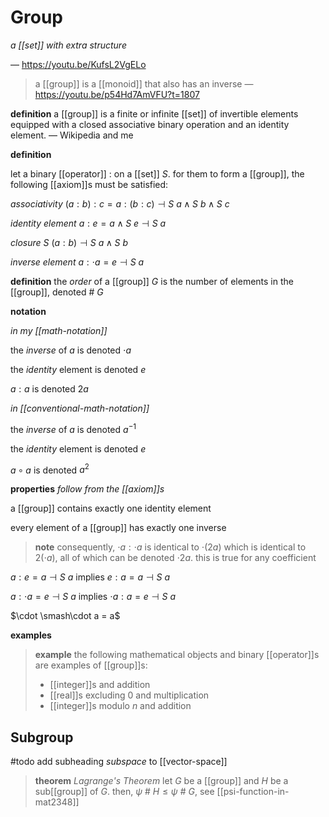 # Group

_a [[set]] with extra structure_

&mdash; <https://youtu.be/KufsL2VgELo>

> a [[group]] is a [[monoid]] that also has an inverse &mdash; <https://youtu.be/p54Hd7AmVFU?t=1807>

**definition** a [[group]] is a finite or infinite [[set]] of invertible elements equipped with a closed associative binary operation and an identity element. &mdash; Wikipedia and me

**definition**

let a binary [[operator]] $:$ on a [[set]] $S$. for them to form a [[group]], the following [[axiom]]s must be satisfied:

_associativity_ $(a : b) : c = a : (b : c) \dashv S\ a \land S\ b \land S\ c$

_identity element_ $a : e = a \land S\ e \dashv S\ a$

_closure_ $S\ (a : b) \dashv S\ a \land S\ b$

_inverse element_ $a : \cdot a = e \dashv S\ a$

**definition** the _order_ of a [[group]] $G$ is the number of elements in the [[group]], denoted $\#\ G$

**notation**

_in my [[math-notation]]_

the _inverse_ of $a$ is denoted $\cdot a$

the _identity_ element is denoted $e$

$a : a$ is denoted $2a$

_in [[conventional-math-notation]]_

the _inverse_ of $a$ is denoted $a^{-1}$

the _identity_ element is denoted $e$

$a \circ a$ is denoted $a^2$

**properties** _follow from the [[axiom]]s_

a [[group]] contains exactly one identity element

every element of a [[group]] has exactly one inverse

> **note** consequently, $\cdot a : \cdot a$ is identical to $\cdot (2a)$ which is identical to $2 (\cdot a)$, all of which can be denoted $\cdot 2a$. this is true for any coefficient

$a : e = a \dashv S\ a$ implies $e : a = a \dashv S\ a$

$a : \cdot a = e \dashv S\ a$ implies $\cdot a : a = e \dashv S\ a$

$\cdot \smash\cdot a = a$

**examples**

> **example** the following mathematical objects and binary [[operator]]s are examples of [[group]]s:
>
> - [[integer]]s and addition
> - [[real]]s excluding $0$ and multiplication
> - [[integer]]s modulo $n$ and addition

## Subgroup

#todo add subheading _subspace_ to [[vector-space]]

> **theorem** _Lagrange's Theorem_ let $G$ be a [[group]] and $H$ be a sub[[group]] of $G$. then, $\psi\ \#\ H \le \psi\ \#\ G$, see [[psi-function-in-mat2348]]
